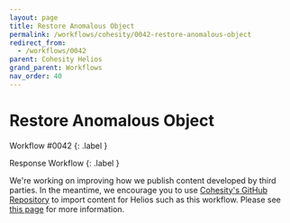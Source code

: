 ```yaml
---
layout: page
title: Restore Anomalous Object
permalink: /workflows/cohesity/0042-restore-anomalous-object
redirect_from:
  - /workflows/0042
parent: Cohesity Helios
grand_parent: Workflows
nav_order: 40
---
```


# Restore Anomalous Object
<div markdown="1">
Workflow #0042
{: .label }

Response Workflow
{: .label }
</div>

<div class="cisco-alert cisco-alert-info"><i class="fa fa-info-circle mr-1 cisco-icon-info"></i> We're working on improving how we publish content developed by third parties. In the meantime, we encourage you to use <a href="https://github.com/cohesity/SecureX" target="_blank">Cohesity's GitHub Repository</a> to import content for Helios such as this workflow. Please see <a href="{{ site.baseurl }}/workflows/cohesity/" target="_self">this page</a> for more information.</div>
